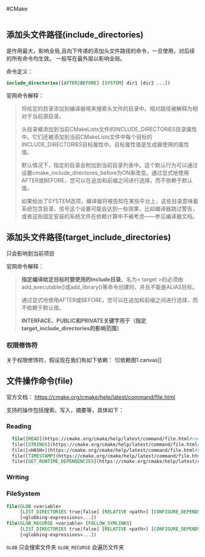 #CMake 

```toc

```


## 添加头文件路径(include_directories)

是作用最大，影响全局,且向下传递的添加头文件路径的命令，一旦使用，对后续的所有命令均生效。
一般写在最外层以影响全局。

命令定义：
```CMake
include_directories([AFTER|BEFORE] [SYSTEM] dir1 [dir2 ...])
```

官网命令解释：
> 将给定的目录添加到编译器用来搜索头文件的目录中。相对路径被解释为相对于当前源目录。
> 
> 头目录被添加到当前CMakeLists文件的INCLUDE_DIRECTORIES目录属性中。它们还被添加到当前CMakeLists文件中每个目标的INCLUDE_DIRECTORIES目标属性中。目标属性值是生成器使用的属性值。
> 
> 默认情况下，指定的目录会附加到当前目录列表中。这个默认行为可以通过设置cmake_include_directores_before为ON来改变。通过显式地使用AFTER或BEFORE，您可以在追加和前缀之间进行选择，而不依赖于默认值。
> 
> 如果给出了SYSTEM选项，编译器将被告知在某些平台上，这些目录意味着系统包含目录。信号这个设置可能会达到一些效果，比如编译器跳过警告，或者这些固定安装的系统文件在依赖计算中不被考虑——参见编译器文档。


## 添加头文件路径(target_include_directories)

只会影响到当前项目

官网命令解释：
> **指定编译给定目标时要使用的include目录**。名为< target >的必须由add_executable()或add_library()等命令创建的，并且不能是ALIAS目标。
> 
> 通过显式地使用AFTER或BEFORE，您可以在追加和前缀之间进行选择，而不依赖于默认值。
> 
> **INTERFACE、PUBLIC和PRIVATE关键字用于（指定target_include_directories的影响范围）**

### 权限修饰符

关于权限修饰符，假设现在我们有如下依赖：
![[依赖图1.canvas]]



## 文件操作命令(file)

官方文档：
	https://cmake.org/cmake/help/latest/command/file.html

支持的操作包括搜索，写入，摘要等，具体如下：

### Reading

```CMake
  file([READ](https://cmake.org/cmake/help/latest/command/file.html#read) <filename> <out-var> [...])
  file([STRINGS](https://cmake.org/cmake/help/latest/command/file.html#strings) <filename> <out-var> [...])
  file([<HASH>](https://cmake.org/cmake/help/latest/command/file.html#hash) <filename> <out-var>)
  file([TIMESTAMP](https://cmake.org/cmake/help/latest/command/file.html#timestamp) <filename> <out-var> [...])
  file([GET_RUNTIME_DEPENDENCIES](https://cmake.org/cmake/help/latest/command/file.html#get-runtime-dependencies) [...])
```

### Writing


### FileSystem

```CMake
file(GLOB <variable>
     [LIST_DIRECTORIES true|false] [RELATIVE <path>] [CONFIGURE_DEPENDS]
     [<globbing-expressions>...])
file(GLOB_RECURSE <variable> [FOLLOW_SYMLINKS]
     [LIST_DIRECTORIES true|false] [RELATIVE <path>] [CONFIGURE_DEPENDS]
     [<globbing-expressions>...])
```

`GLOB` 只会搜索文件夹
`GLOB_RECURSE` 会遍历文件夹




